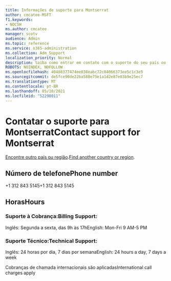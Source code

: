 ```yaml
---
title: Informações de suporte para Montserrat
author: cmcatee-MSFT
f1.keywords:
- NOCSH
ms.author: cmcatee
manager: scotv
audience: Admin
ms.topic: reference
ms.service: o365-administration
ms.collection: Adm_Support
localization_priority: Normal
description: Saiba como entrar em contato com o suporte do seu país ou região.
ROBOTS: NOINDEX, NOFOLLOW
ms.openlocfilehash: 40488377474ee038eabc72c84066373ee5c1c3e5
ms.sourcegitcommit: de5fce90de22ba588e75e1a1d2e87e03b9e25ec7
ms.translationtype: MT
ms.contentlocale: pt-BR
ms.lasthandoff: 05/10/2021
ms.locfileid: "52298011"
---
```

# <a name="contact-support-for-montserrat"></a><span data-ttu-id="93057-103">Contatar o suporte para Montserrat</span><span class="sxs-lookup"><span data-stu-id="93057-103">Contact support for Montserrat</span></span>

<span data-ttu-id="93057-104">[Encontre outro país ou região](../../business-video/get-help-support.md).</span><span class="sxs-lookup"><span data-stu-id="93057-104">[Find another country or region](../../business-video/get-help-support.md).</span></span>

## <a name="phone-number"></a><span data-ttu-id="93057-105">Número de telefone</span><span class="sxs-lookup"><span data-stu-id="93057-105">Phone number</span></span>
<span data-ttu-id="93057-106">+1 312 843 5145</span><span class="sxs-lookup"><span data-stu-id="93057-106">+1 312 843 5145</span></span>

## <a name="hours"></a><span data-ttu-id="93057-107">Horas</span><span class="sxs-lookup"><span data-stu-id="93057-107">Hours</span></span>
### <a name="billing-support"></a><span data-ttu-id="93057-108">Suporte à Cobrança:</span><span class="sxs-lookup"><span data-stu-id="93057-108">Billing Support:</span></span>

<span data-ttu-id="93057-109">Inglês: Segunda a sexta, das 9h às 17h</span><span class="sxs-lookup"><span data-stu-id="93057-109">English: Mon-Fri 9 AM-5 PM</span></span>

### <a name="technical-support"></a><span data-ttu-id="93057-110">Suporte Técnico:</span><span class="sxs-lookup"><span data-stu-id="93057-110">Technical Support:</span></span>

<span data-ttu-id="93057-111">Inglês: 24 horas por dia, 7 dias por semana</span><span class="sxs-lookup"><span data-stu-id="93057-111">English: 24 hours a day, 7 days a week</span></span>

<span data-ttu-id="93057-112">Cobranças de chamada internacionais são aplicadas</span><span class="sxs-lookup"><span data-stu-id="93057-112">International call charges apply</span></span>
